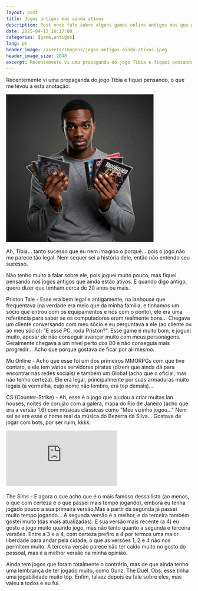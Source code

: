 ```yaml
---
layout: post
title: Jogos antigos mas ainda ativos
description: Post onde falo sobre alguns games online antigos mas que ainda estão ativos.
date: 2025-04-12 16:17:00
categories: [game,antigos]
lang: pt
header_image: /assets/imagens/jogos-antigos-ainda-ativos.jpeg
header_image_size: 2048
excerpt: Recentemente vi uma propaganda do jogo Tibia e fiquei pensando, o que me levou a esta anotação...
---
```


Recentemente vi uma propaganda do jogo Tibia e fiquei pensando, o que me levou a esta anotação:

<img alt="Jogos antigos ainda ativos" src="/assets/imagens/jogos-antigos-ainda-ativos.jpeg" width="400" height="400">

Ah, Tibia... tanto sucesso que eu nem imagino o porquê... pois o jogo não me parece tão legal. Nem sequer sei a história dele, então não entendo seu sucesso.

Não tenho muito a falar sobre ele, pois joguei muito pouco, mas fiquei pensando nos jogos antigos que ainda estão ativos. E quando digo antigo, quero dizer que tenham cerca de 20 anos ou mais.

Priston Tale - Esse era bem legal e antigamente, na lanhouse que frequentava (na verdade era meio que da minha familia, e tinhamos um sócio que entrou com os equipamentos e nós com o ponto), ele era uma referência para saber se os computadores eram realmente bons... Chegava um cliente conversando com meu sócio e eu perguntava a ele (ao cliente ou ao meu sócio): "E esse PC, roda Priston?". Esse game é muito bom, e joguei muito, apesar de não conseguir avançar muito com meus personagens. Geralmente chegava a um nível perto dos 80 e não conseguia mais progredir... Acho que porque gostava de ficar por ali mesmo.

Mu Online - Acho que esse foi um dos primeiros MMORPGs com que tive contato, e ele tem vários servidores piratas (dizem que ainda dá para encontrar nas redes sociais) e também um Global (acho que o oficial, mas não tenho certeza). Ele era legal, principalmente por suas armaduras muito legais (a vermelha, cujo nome não lembro, era top demais)...

CS (Counter-Strike) - Ah, esse é o jogo que ajudou a criar muitas lan houses, noites de corujão com a galera, mapa do Rio de Janeiro (acho que era a versão 1.6) com músicas clássicas como "Meu vizinho jogou..." Nem sei se era esse o nome real da música do Bezerra da Silva... Gostava de jogar com bots, por ser ruim, kkkk.

<iframe src="https://www.youtube.com/embed/Lfkdny98UsE?si=YT1UudySO2x8n2_u" title="YouTube video player" frameborder="0" allow="accelerometer; autoplay; clipboard-write; encrypted-media; gyroscope; picture-in-picture; web-share" referrerpolicy="strict-origin-when-cross-origin" allowfullscreen></iframe>  
<br><br>
The Sims - E agora o que acho que é o mais famoso dessa lista (ao menos, o que com certeza é o que passei mais tempo jogando), embora eu tenha jogado pouco a sua primeira versão.Mas a partir da segunda já passei muito tempo jogando... A segunda versão é a melhor, e da terceira também gostei muito (das mais atualizadas). E sua versão mais  recente (a 4) eu gosto e jogo muito quando jogo, mas não tanto quanto a segunda e terceira versões. Entre a 3 e a 4, com certeza prefiro a 4 por termos uma maior liberdade para andar pela cidade, o que as versões 1, 2 e 4 não nos permitem muito. A terceira versão parece não ter caído muito no gosto do pessoal, mas é a melhor versão na minha opinião.

Ainda tem jogos que foram totalmente o contrário, mas de que ainda tenho uma lembrança de ter jogado muito, como Gunz: The Duel. Obs: esse tinha uma jogabilidade muito top. Enfim, talvez depois eu fale sobre eles, mas valeu a todos e eu fui.
